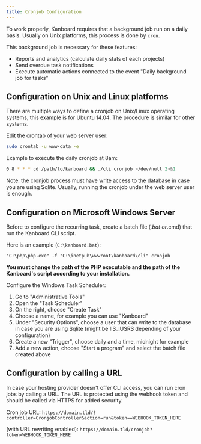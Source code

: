 ```yaml
---
title: Cronjob Configuration
---
```


To work properly, Kanboard requires that a background job run on a daily
basis. Usually on Unix platforms, this process is done by `cron`.

This background job is necessary for these features:

- Reports and analytics (calculate daily stats of each projects)
- Send overdue task notifications
- Execute automatic actions connected to the event "Daily background
    job for tasks"

Configuration on Unix and Linux platforms
-----------------------------------------

There are multiple ways to define a cronjob on Unix/Linux operating
systems, this example is for Ubuntu 14.04. The procedure is similar for
other systems.

Edit the crontab of your web server user:

```bash
sudo crontab -u www-data -e
```

Example to execute the daily cronjob at 8am:

```bash
0 8 * * * cd /path/to/kanboard && ./cli cronjob >/dev/null 2>&1
```

Note: the cronjob process must have write access to the database in case
you are using Sqlite. Usually, running the cronjob under the web server
user is enough.

Configuration on Microsoft Windows Server
-----------------------------------------

Before to configure the recurring task, create a batch file (*.bat
or*.cmd) that run the Kanboard CLI script.

Here is an example (`C:\kanboard.bat`):

    "C:\php\php.exe" -f "C:\inetpub\wwwroot\kanboard\cli" cronjob

**You must change the path of the PHP executable and the path of the
Kanboard's script according to your installation.**

Configure the Windows Task Scheduler:

1.  Go to "Administrative Tools"
2.  Open the "Task Scheduler"
3.  On the right, choose "Create Task"
4.  Choose a name, for example you can use "Kanboard"
5.  Under "Security Options", choose a user that can write to the
    database in case you are using Sqlite (might be IIS\_IUSRS depending
    of your configuration)
6.  Create a new "Trigger", choose daily and a time, midnight for
    example
7.  Add a new action, choose "Start a program" and select the batch file
    created above

Configuration by calling a URL
------------------------------

In case your hosting provider doesn\'t offer CLI access, you can run
cron jobs by calling a URL. The URL is protected using the webhook token
and should be called via HTTPS for added security.

Cron job URL:
`https://domain.tld/?controller=CronjobController&action=run&token==WEBHOOK_TOKEN_HERE`

(with URL rewriting enabled):
`https://domain.tld/cronjob?token=WEBHOOK_TOKEN_HERE`
